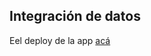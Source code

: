 <h2>Integración de datos</h2>
<p>
  Eel deploy de la app <a href="https://github.com/xruizv/EdigIntegracion/blob/master/Integracion.zip?raw=true">acá</a>
<p>
